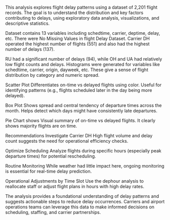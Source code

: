 This analysis explores flight delay patterns using a dataset of 2,201 flight records. 
The goal is to understand the distribution and key factors contributing to delays, 
using exploratory data analysis, visualizations, and descriptive statistics.

Dataset contains 13 variables including schedtime, carrier, deptime, delay, etc. There were No Missing Values in flight Delay Dataset. 
Carrier DH operated the highest number of flights (551) and also had the highest number of delays (137).

RU had a significant number of delays (94), while OH and UA had relatively low flight counts and delays.
Histograms were generated for variables like schedtime, carrier, origin, dayweek, etc. These give a sense of flight distribution by category and numeric spread.

Scatter Plot Differentiates on-time vs delayed flights using color. Useful for identifying patterns (e.g., flights scheduled later in the day being more delayed).

Box Plot Shows spread and central tendency of departure times across the month. Helps detect which days might have consistently late departures.

Pie Chart shows Visual summary of on-time vs delayed flights. It clearly shows majority flights are on time.

Recommendations
Investigate Carrier DH
High flight volume and delay count suggests the need for operational efficiency checks.

Optimize Scheduling
Analyze flights during specific hours (especially peak departure times) for potential rescheduling.

Routine Monitoring
While weather had little impact here, ongoing monitoring is essential for real-time delay prediction.

Operational Adjustments by Time Slot
Use the dephour analysis to reallocate staff or adjust flight plans in hours with high delay rates.

The analysis provides a foundational understanding of delay patterns and suggests actionable steps to reduce delay occurrences. 
Carriers and airport operations teams can leverage this data to make informed decisions on scheduling, staffing, and carrier partnerships.
